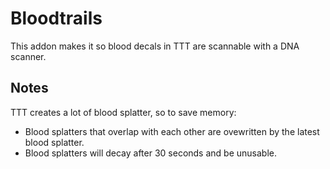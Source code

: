 # Bloodtrails

This addon makes it so blood decals in TTT are scannable with a DNA scanner.

## Notes

TTT creates a lot of blood splatter, so to save memory:
- Blood splatters that overlap with each other are ovewritten by the latest blood splatter.
- Blood splatters will decay after 30 seconds and be unusable.
